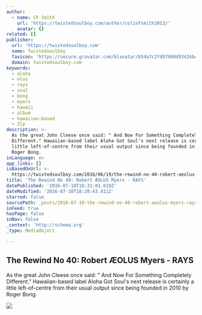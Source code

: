 ```yaml
---
author:
  - name: CF Smith
    url: 'https://twistedsoulboy.com/author/colinfsmith2013/'
    avatar: {}
related: []
publisher:
  url: 'https://twistedsoulboy.com'
  name: Twistedsoulboy
  favicon: 'https://secure.gravatar.com/blavatar/654a7c2fd97860d93426b45221671a93?s=16'
  domain: twistedsoulboy.com
keywords:
  - aloha
  - olus
  - rays
  - soul
  - bong
  - myers
  - hawaii
  - album
  - hawaiian-based
  - 2lp
description: >-
  As the great John Cleese once said: " And Now For Something Completely
  Different." Hawaiian-based label Aloha Got Soul's next release is certainly a
  little left-of-centre from their usual output since being founded in 2010 by
  Roger Bong.
inLanguage: en
app_links: []
isBasedOnUrl: >-
  https://twistedsoulboy.com/2016/06/19/the-rewind-no-40-robert-aeolus-myers-rays/
title: 'The Rewind No 40: Robert ÆOLUS Myers - RAYS'
datePublished: '2016-07-10T18:31:01.819Z'
dateModified: '2016-07-10T18:28:43.411Z'
starred: false
sourcePath: _posts/2016-07-10-the-rewind-no-40-robert-aeolus-myers-rays.md
inFeed: true
hasPage: false
inNav: false
_context: 'http://schema.org'
_type: MediaObject

---
```

<article style=""><h1>The Rewind No 40: Robert ÆOLUS Myers - RAYS</h1><p>As the great John Cleese once said: " And Now For Something Completely Different." Hawaiian-based label Aloha Got Soul's next release is certainly a little left-of-centre from their usual output since being founded in 2010 by Roger Bong.</p><img src="https://colinfsmithblog.files.wordpress.com/2016/06/robert-c3a6olus-myers.jpg?w=563&amp;h=751" /></article>
